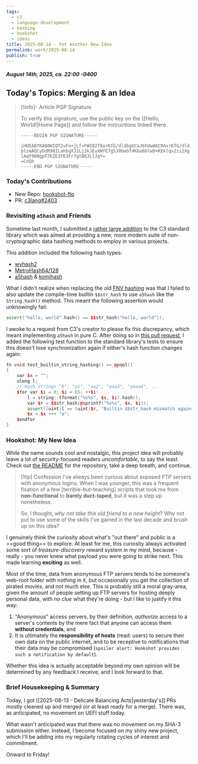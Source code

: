 ```yaml
---
tags:
  - c3
  - language-development
  - hashing
  - hookshot
  - ideas
title: 2025-08-14 - Yet Another New Idea
permalink: work/2025-08-14
publish: true
---
```

#####  August 14th, 2025, ca. 22:00 -0400
## Today's Topics: Merging & an Idea
> [!info]- Article PGP Signature
>
> To verify this signature, use the public key on the [[Hello, World!|Home Page]] and follow the instructions linked there.
>
> ```
> -----BEGIN PGP SIGNATURE-----
> 
> iHUEABYKAB0WIQT2vFo+jLf+FWIQ2T8xrKfG/dldbgUCaJ6hUwAKCRAxrKfG/dld
> blzmAQCyOdR90ILahbgXJ2Lj3kJEuXWfE7g5J0UwbT4KGo6DlwD+KEklqx2ii2Xg
> lAqY98NgpF7KZEIFE3Fr7gtB8JLlJgY=
> =CnQh
> -----END PGP SIGNATURE-----
> ```
>

### Today's Contributions
- New Repo: [hookshot-ftp](https://github.com/NotsoanoNimus)
- PR: [c3lang#2403](https://github.com/c3lang/c3c/pull/2403)

### Revisiting `a5hash` and Friends
Sometime last month, I submitted a [rather large addition](https://github.com/c3lang/c3c/pull/2293) to the C3 standard library which was aimed at providing a new, more modern suite of non-cryptographic data hashing methods to employ in various projects.

This addition included the following hash types:
- [wyhash2](https://github.com/JackThomson2/wyhash2)
- [MetroHash64/128](https://www.jandrewrogers.com/2015/05/27/metrohash/)
- [a5hash](https://github.com/avaneev/a5hash) & [komihash](https://github.com/avaneev/komihash)

What I didn't realize when replacing the old [FNV hashing](https://en.wikipedia.org/wiki/Fowler%E2%80%93Noll%E2%80%93Vo_hash_function) was that I failed to also update the compile-time builtin `$$str_hash` to use `a5hash` like the `String.hash()` method. This meant the following assertion would unknowingly fail:
```cpp
assert("hello, world".hash() == $$str_hash("hello, world"));
```

I awoke to a request from C3's creator to please fix this discrepancy, which meant implementing `a5hash` in pure C. After doing so in [this pull request](https://github.com/c3lang/c3c/pull/2403), I added the following test function to the standard library's tests to ensure this doesn't lose synchronization again if either's hash function changes again:
```cpp
fn void test_builtin_string_hashing() => @pool()
{
	var $x = "";
	ulong l;
	// Hash strings "0", "a1", "aa2", "aaa3", "aaaa4", ...
	$for var $i = 0; $i < 65; ++$i:
		l = string::tformat("%s%s", $x, $i).hash();
		var $r = $$str_hash(@sprintf("%s%s", $x, $i));
		assert((uint)l == (uint)$r, "Builtin $$str_hash mismatch against String.hash()");
		$x = $x +++ "a";
	$endfor
}
```

### Hookshot: My New Idea
While the name sounds cool and nostalgic, this project idea will probably leave a lot of security-focused readers _uncomfortable_, to say the least. Check out [the README](https://github.com/NotsoanoNimus/hookshot-ftp) for the repository, take a deep breath, and continue.

> [!tip] Confession
> I've always been curious about exposed FTP servers with anonymous logins. When I was younger, this was a frequent fixation of a few \[terrible-but-teaching\] scripts that took me from **non-functional** to **barely duct-taped**, but it was a step up nonetheless.
> 
> So, I thought, _why not take this old friend to a new height_? Why not put to use some of the skills I've gained in the last decade and brush up on this idea?

I genuinely think the curiosity about what's "out there" and public is a ==good thing== to explore. At least for me, this curiosity always activated some sort of _treasure-discovery_ reward system in my mind, because - really - you never knew what payload you were going to strike next. This made learning **exciting** as well.

Most of the time, data from anonymous FTP servers tends to be someone's web-root folder with nothing in it, but occasionally you get the collection of pirated movies, and not much else. This is probably still a moral gray-area, given the amount of people setting up FTP servers for hosting deeply personal data, with _no clue_ what they're doing - but I like to justify it this way:

1. "Anonymous" access servers, by their definition, _authorize_ access to a server's contents by the mere fact that anyone can access them **without credentials**, and
2. It is ultimately the **responsibility of hosts** (read: users) to secure their own data on the public internet, and to be receptive to notifications that their data may be compromised (`spoiler alert: Hookshot provides such a notification by default`).

Whether this idea is actually acceptable beyond my own opinion will be determined by any feedback I receive, and I look forward to that.

### Brief Housekeeping & Summary
Today, I got [[2025-08-13 - Delicate Balancing Acts|yesterday's]] PRs mostly cleaned up and merged (or at least ready for a merge). There was, as anticipated, no movement on UEFI stuff today.

What wasn't anticipated was that there was no movement on my SHA-3 submission either. Instead, I become focused on my shiny new project, which I'll be adding into my regularly rotating cycles of interest and commitment.

Onward to Friday!